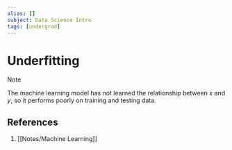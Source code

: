 ```yaml
---
alias: []
subject: Data Science Intro
tags: [undergrad]
---
```

# Underfitting

> [!note]
> The machine learning model has not learned the relationship between $x$ and $y$, so it performs poorly on training and testing data.

## References
1. [[Notes/Machine Learning]]
